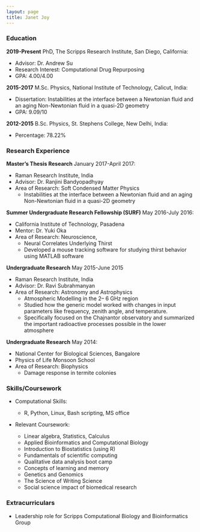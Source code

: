 ```yaml
---
layout: page
title: Janet Joy
---
```


### Education

**2019-Present** PhD, The Scripps Research Institute, San Diego, California:
  - Advisor: Dr. Andrew Su 
  - Research Interest: Computational Drug Repurposing
  - GPA: 4.00/4.00

**2015-2017** M.Sc. Physics, National Institute of Technology, Calicut, India:
  - Dissertation: Instabilities at the interface between a Newtonian fluid and an aging Non-Newtonian fluid in a quasi-2D geometry
  - GPA: 9.09/10
  
**2012-2015** B.Sc. Physics, St. Stephens College, New Delhi, India:
  - Percentage: 78.22%	

### Research Experience

**Master’s Thesis Research** January 2017-April 2017:
  - Raman Research Institute, India
  - Advisor: Dr. Ranjini Bandyopadhyay
  - Area of Research: Soft Condensed Matter Physics
    - Instabilities at the interface between a Newtonian fluid and an aging Non-Newtonian fluid in a quasi-2D geometry
   
**Summer Undergraduate Research Fellowship (SURF)** May 2016-July 2016:
  - California Institute of Technology, Pasadena	
  - Mentor: Dr. Yuki Oka	
  - Area of Research: Neuroscience,
    - Neural Correlates Underlying Thirst
    - Developed a mouse tracking software for studying thirst behavior using MATLAB software
    
**Undergraduate Research** May 2015-June 2015
  - Raman Research Institute, India
  - Advisor: Dr. Ravi Subrahmanyan 
  - Area of Research: Astronomy and Astrophysics
    - Atmospheric Modelling in the 2– 6 GHz region 
    - Studied how the generic model worked with changes in input parameters like frequency, zenith angle, and temperature.
    - Specifically focused on the Chajnantor observatory and summarized the important radioactive processes possible in the lower atmosphere
    
**Undergraduate Research** May 2014:
  - National Center for Biological Sciences, Bangalore
  - Physics of Life Monsoon School
  - Area of Research: Biophysics	
    - Damage response in termite colonies

### Skills/Coursework

  - Computational Skills:
    - R, Python, Linux, Bash scripting, MS office

  - Relevant Coursework:
    - Linear algebra, Statistics, Calculus
    - Applied Bioinformatics and Computational Biology
    - Introduction to Biostatistics (using R)
    - Fundamentals of scientific computing
    - Qualitative data analysis boot camp
    - Concepts of learning and memory
    - Genetics and Genomics
    - The Science of Writing Science
    - Social science impact of biomedical research

### Extracurriculars

  - Leadership role for Scripps Computational Biology and Bioinformatics Group


